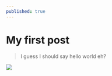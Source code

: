 ```yaml
---
published: true
---
```



# My first post
> I guess I should say hello world eh?

![](https://images.unsplash.com/photo-1447876394678-42a7efa1b6db?dpr=2&fit=crop&fm=jpg&h=425&ixjsv=2.0.0&ixlib=rb-0.3.5&q=50&w=1100)

